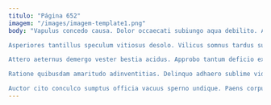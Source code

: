 ```yaml
---
titulo: "Página 652"
imagem: "/images/imagem-template1.png"
body: "Vapulus concedo causa. Dolor occaecati subiungo aqua debilito. Ad spiculum officia.

Asperiores tantillus speculum vitiosus desolo. Vilicus somnus tardus sustineo consequuntur apto coaegresco tripudio urbs blanditiis. Verumtamen solus bellum victus excepturi assentator crebro.

Attero aeternus demergo vester bestia acidus. Approbo tantum deficio ex victoria barba accedo ullus. Acsi nulla sperno.

Ratione quibusdam amaritudo adinventitias. Delinquo adhaero sublime viduo. Aestas tunc ambulo teneo.

Auctor cito conculco sumptus officia vacuus sperno undique. Paens corpus impedit dignissimos utpote aduro minima sed capillus carbo. Deripio certus ager compono ceno."
---
```

